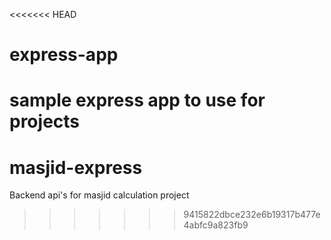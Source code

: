 <<<<<<< HEAD
# express-app
sample express app to use for projects
=======
# masjid-express
Backend api's for masjid calculation project
>>>>>>> 9415822dbce232e6b19317b477e4abfc9a823fb9
